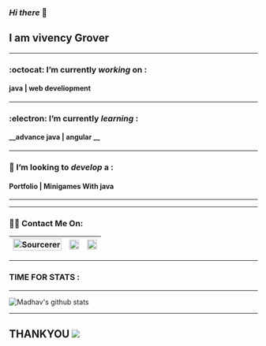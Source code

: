 ### _Hi there_ 👋
## I am __vivency Grover__
---
###  :octocat: I’m currently _working_ on :
#### __java | web develiopment__
---
###  :electron: I’m currently _learning_ :
#### __advance java | angular __
---
### 🤔 I’m looking to _develop_ a :
#### __Portfolio |  Minigames With java__
---

---
### :man_technologist: Contact Me On:

[<img src="https://sourcerer.io/icons/logo-sharing.svg" width="100%" alt="Sourcerer"/>](https://sourcerer.io/viz06)|[<img src="https://img.icons8.com/fluent/48/000000/instagram-new.png" width="100%"/>](https://www.instagram.com//)|[<img src="https://img.icons8.com/color/48/000000/linkedin.png" width="100%"/>](https://www.linkedin.com/in//)
:-----------------:|:--------------------:|:-------------:
    
---
### TIME FOR STATS :
---
![Madhav's github stats](https://github-readme-stats.vercel.app/api?username=viz06show_icons=true&theme=radical)

---
## __THANKYOU__  <img  src="https://visitor-badge.laobi.icu/badge?page_id=viz06.visitor-badge">


